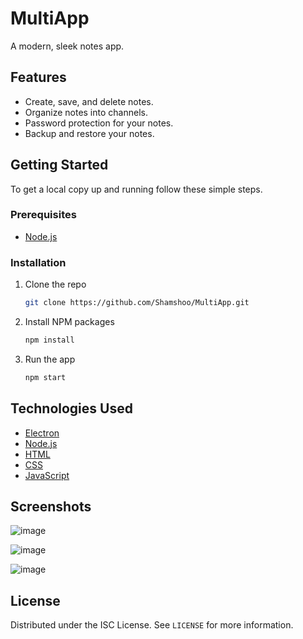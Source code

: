 # MultiApp

A modern, sleek notes app.

## Features

*   Create, save, and delete notes.
*   Organize notes into channels.
*   Password protection for your notes.
*   Backup and restore your notes.

## Getting Started

To get a local copy up and running follow these simple steps.

### Prerequisites

*   [Node.js](https://nodejs.org/en/)

### Installation

1.  Clone the repo
    ```sh
    git clone https://github.com/Shamshoo/MultiApp.git
    ```
2.  Install NPM packages
    ```sh
    npm install
    ```
3.  Run the app
    ```sh
    npm start
    ```

## Technologies Used

*   [Electron](https://www.electronjs.org/)
*   [Node.js](https://nodejs.org/en/)
*   [HTML](https://developer.mozilla.org/en-US/docs/Web/HTML)
*   [CSS](https://developer.mozilla.org/en-US/docs/Web/CSS)
*   [JavaScript](https://developer.mozilla.org/en-US/docs/Web/JavaScript)

## Screenshots

![image](https://github.com/user-attachments/assets/48d052da-7aa5-474b-9b5c-8c91e01ad98f)

![image](https://github.com/user-attachments/assets/3cc9e54b-d02e-4910-b7ad-09d9eddf9b5e)

![image](https://github.com/user-attachments/assets/4cad31f9-e1ad-414b-8bff-e36a091af609)




## License

Distributed under the ISC License. See `LICENSE` for more information.
